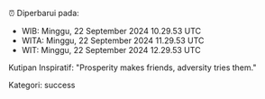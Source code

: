 ⏰ Diperbarui pada:
- WIB: Minggu, 22 September 2024 10.29.53 UTC
- WITA: Minggu, 22 September 2024 11.29.53 UTC
- WIT: Minggu, 22 September 2024 12.29.53 UTC

Kutipan Inspiratif:
"Prosperity makes friends, adversity tries them."


Kategori: success

